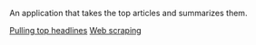 An application that takes the top articles and summarizes them.

[Pulling top headlines](github.com/barthr/newsapi)
[Web scraping](github.com/gocolly/colly)